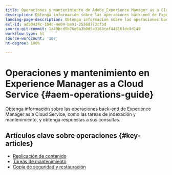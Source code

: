 ```yaml
---
title: Operaciones y mantenimiento de Adobe Experience Manager as a Cloud Service
description: Obtenga información sobre las operaciones back-end de Experience Manager as a Cloud Service, como las tareas de indexación y mantenimiento, y obtenga respuestas a sus consultas.
landing-page-description: Obtenga información sobre las operaciones back-end de Experience Manager as a Cloud Service, como las tareas de indexación y mantenimiento, y obtenga respuestas a sus consultas.
exl-id: ad50434c-1b4c-4e04-be91-2556d773cfbd
source-git-commit: 1a49bcd5b76e6a3b0d5a3168cef445101dc8d149
workflow-type: ht
source-wordcount: '107'
ht-degree: 100%

---
```



# Operaciones y mantenimiento en Experience Manager as a Cloud Service {#aem-operations-guide}

Obtenga información sobre las operaciones back-end de Experience Manager as a Cloud Service, como las tareas de indexación y mantenimiento, y obtenga respuestas a sus consultas.

## Artículos clave sobre operaciones {#key-articles}

* [Replicación de contenido](replication.md)
* [Tareas de mantenimiento](maintenance.md)
* [Copia de seguridad y restauración](backup.md)
